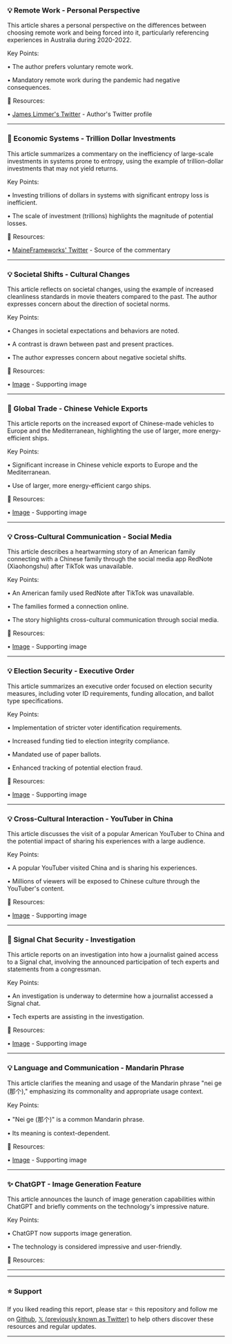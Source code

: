 ### 💡 Remote Work - Personal Perspective

This article shares a personal perspective on the differences between choosing remote work and being forced into it, particularly referencing experiences in Australia during 2020-2022.

Key Points:

•  The author prefers voluntary remote work.


•  Mandatory remote work during the pandemic had negative consequences.



🔗 Resources:

• [James Limmer's Twitter](https://x.com/JamesLimmer) - Author's Twitter profile


---
### 🤖  Economic Systems - Trillion Dollar Investments

This article summarizes a commentary on the inefficiency of large-scale investments in systems prone to entropy, using the example of trillion-dollar investments that may not yield returns.

Key Points:

• Investing trillions of dollars in systems with significant entropy loss is inefficient.


•  The scale of investment (trillions) highlights the magnitude of potential losses.



🔗 Resources:

• [MaineFrameworks' Twitter](https://x.com/MaineFrameworks) - Source of the commentary


---
### 💡 Societal Shifts - Cultural Changes

This article reflects on societal changes, using the example of increased cleanliness standards in movie theaters compared to the past.  The author expresses concern about the direction of societal norms.

Key Points:

•  Changes in societal expectations and behaviors are noted.


•  A contrast is drawn between past and present practices.


• The author expresses concern about negative societal shifts.



🔗 Resources:

• [Image](https://pbs.twimg.com/ext_tw_video_thumb/1904605808580845569/pu/img/5qIENKXGe-jEP9gQ.jpg) - Supporting image


---
### 🚀 Global Trade - Chinese Vehicle Exports

This article reports on the increased export of Chinese-made vehicles to Europe and the Mediterranean, highlighting the use of larger, more energy-efficient ships.

Key Points:

•  Significant increase in Chinese vehicle exports to Europe and the Mediterranean.


•  Use of larger, more energy-efficient cargo ships.



🔗 Resources:

• [Image](https://pbs.twimg.com/ext_tw_video_thumb/1904680994525110273/pu/img/lQrWHErWB3jJiNvi.jpg) - Supporting image


---
### 💡 Cross-Cultural Communication - Social Media

This article describes a heartwarming story of an American family connecting with a Chinese family through the social media app RedNote (Xiaohongshu) after TikTok was unavailable.

Key Points:

•  An American family used RedNote after TikTok was unavailable.


•  The families formed a connection online.


•  The story highlights cross-cultural communication through social media.



🔗 Resources:

• [Image](https://pbs.twimg.com/ext_tw_video_thumb/1904657697427120130/pu/img/XwpWCCCxtJpdLavB.jpg) - Supporting image


---
### 💡  Election Security - Executive Order

This article summarizes an executive order focused on election security measures, including voter ID requirements, funding allocation, and ballot type specifications.

Key Points:

•  Implementation of stricter voter identification requirements.


•  Increased funding tied to election integrity compliance.


•  Mandated use of paper ballots.


•  Enhanced tracking of potential election fraud.



🔗 Resources:

• [Image](https://pbs.twimg.com/ext_tw_video_thumb/1904607184899457024/pu/img/5EH8XDOabjSoe_je.jpg) - Supporting image


---
### 💡  Cross-Cultural Interaction - YouTuber in China

This article discusses the visit of a popular American YouTuber to China and the potential impact of sharing his experiences with a large audience.

Key Points:

• A popular YouTuber visited China and is sharing his experiences.


• Millions of viewers will be exposed to Chinese culture through the YouTuber's content.



🔗 Resources:

• [Image](https://pbs.twimg.com/media/Gm1EuNfaAAABWyY?format=jpg&name=small) - Supporting image


---
### 🤖  Signal Chat Security - Investigation

This article reports on an investigation into how a journalist gained access to a Signal chat, involving the announced participation of tech experts and statements from a congressman.

Key Points:

•  An investigation is underway to determine how a journalist accessed a Signal chat.


•  Tech experts are assisting in the investigation.



🔗 Resources:

• [Image](https://pbs.twimg.com/ext_tw_video_thumb/1904684395824398336/pu/img/UxAmubc94l-9bRbh.jpg) - Supporting image


---
### 💡 Language and Communication - Mandarin Phrase

This article clarifies the meaning and usage of the Mandarin phrase "nei ge (那个)," emphasizing its commonality and appropriate usage context.

Key Points:

•  "Nei ge (那个)" is a common Mandarin phrase.


•  Its meaning is context-dependent.



🔗 Resources:

• [Image](https://pbs.twimg.com/amplify_video_thumb/1904053314586861569/img/qssbEf8D33oW32hB.jpg) - Supporting image


---
### ✨ ChatGPT - Image Generation Feature

This article announces the launch of image generation capabilities within ChatGPT and briefly comments on the technology's impressive nature.

Key Points:

•  ChatGPT now supports image generation.


•  The technology is considered impressive and user-friendly.



🔗 Resources:



---


---

### ⭐️ Support

If you liked reading this report, please star ⭐️ this repository and follow me on [Github](https://github.com/Drix10), [𝕏 (previously known as Twitter)](https://x.com/DRIX_10_) to help others discover these resources and regular updates.

---